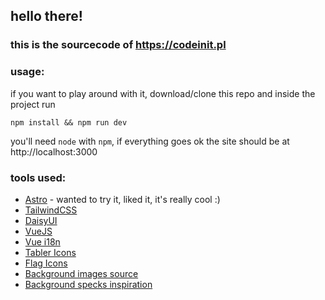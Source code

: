 ## hello there!
### this is the sourcecode of https://codeinit.pl

### usage:
if you want to play around with it, download/clone this repo and inside the project run
```
npm install && npm run dev
```
you'll need `node` with `npm`, if everything goes ok the site should be at http://localhost:3000

### tools used:

- [Astro](https://astro.build/) - wanted to try it, liked it, it's really cool :)
- [TailwindCSS](https://tailwindcss.com/)
- [DaisyUI](https://daisyui.com/)
- [VueJS](https://vuejs.org/)
- [Vue i18n](https://vue-i18n.intlify.dev/)
- [Tabler Icons](https://github.com/tabler/tabler-icons)
- [Flag Icons](https://flagicons.lipis.dev/)
- [Background images source](https://www.pexels.com/)
- [Background specks inspiration](https://wweb.dev/resources/animated-css-background-generator/)
